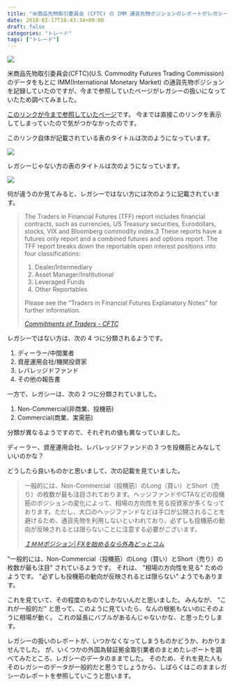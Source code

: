 ```yaml
---
title: "米商品先物取引委員会 (CFTC) の IMM 通貨先物ポジションのレポートがレガシーになっていた"
date: 2018-02-17T18:43:34+09:00
draft: false
categories: "トレード"
tags: ["トレード"]
---
```


![](/img/94-01.png)

米商品先物取引委員会(CFTC)(U.S. Commodity Futures Trading Commission)のデータをもとに IMM(International Monetary Market) の通貨先物ポジションを記録していたのですが、今まで参照していたページがレガシーの扱いになっていたため調べてみました。

<!--more-->

[このリンクが今まで参照していたページ](http://www.cftc.gov/dea/futures/deacmelf.htm)です。
今までは直接このリンクを表示してしまっていたので気がつかなかったのです。

このリンク自体が記載されている表のタイトルは次のようになっています。

![](/img/94-02.png)

<!-- [Commitments of Traders - CFTC](http://www.cftc.gov/MarketReports/CommitmentsofTraders/index.htm) -->

レガシーじゃない方の表のタイトルは次のようになっています。

![](/img/94-03.png)

<!-- [Commitments of Traders - CFTC](http://www.cftc.gov/MarketReports/CommitmentsofTraders/index.htm)-->

何が違うのか見てみると、レガシーではない方には次のように記載されています。

> The Traders in Financial Futures (TFF) report includes financial contracts, such as currencies, US Treasury securities, Eurodollars, stocks, VIX and Bloomberg commodity index.3 These reports have a futures only report and a combined futures and options report. The TFF report breaks down the reportable open interest positions into four classifications:
>
> 1. Dealer/Intermediary
> 2. Asset Manager/Institutional
> 3. Leveraged Funds
> 4. Other Reportables
>
> Please see the “Traders in Financial Futures Explanatory Notes” for further information.
>
> <cite>[Commitments of Traders - CFTC](http://www.cftc.gov/MarketReports/CommitmentsofTraders/index.htm)</cite>

レガシーではない方は、次の 4 つに分類されるようです。

1. ディーラー/中間業者
2. 資産運用会社/機関投資家
3. レバレッジドファンド
4. その他の報告書

一方で、レガシーは、次の 2 つに分類されていました。

1. Non-Commercial(非商業、投機筋)
1. Commercial(商業、実需筋)

分類が異なるようですので、それぞれの値も異なっていました。

ディーラー、資産運用会社、レバレッジドファンドの 3 つを投機筋とみなしていいのかな？

どうしたら良いものかと思いまして、次の記載を見ていました。

> 一般的には、Non-Commercial（投機筋）のLong（買い）とShort（売り）の枚数が最も注目されております。ヘッジファンドやCTAなどの投機筋のポジションの変化によって、相場の方向性を見る投資家が多くなっております。ただし、大口のヘッジファンドなどは手口が公開されることを避けるため、通貨先物を利用しないといわれており、必ずしも投機筋の動向が反映されるとは限らないことに注意する必要がございます。
>
> <cite>[ＩＭＭポジション│FXを始めるなら外為どっとコム](http://www.gaitame.com/market/imm.html)</cite>

"一般的には、Non-Commercial（投機筋）のLong（買い）とShort（売り）の枚数が最も注目" されているようです。
それは、 "相場の方向性を見る" ためのようです。
"必ずしも投機筋の動向が反映されるとは限らない" ようでもあります。

これを見ていて、その程度のものでしかないんだと思いました。
みんなが、 "これが一般的だ" と思って、このように見ていたら、なんの根拠もないのにそのように相場が動く。
これの延長にバブルがあるんじゃないかな、と思ったりします。

レガシーの扱いのレポートが、いつかなくなってしまうものかどうか、わかりませんでした。
が、いくつかの外国為替証拠金取引業者のまとめたレポートを調べてみたところ、レガシーのデータのままでした。
そのため、それを見た人もそのレガシーのデータが一般的だと思うでしょうから、しばらくはこのままレガシーのレポートを参照していこうと思います。
